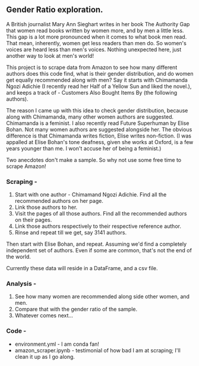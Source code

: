 ## Gender Ratio exploration.

A British journalist Mary Ann Sieghart writes in her book The Authority Gap that
women read books written by women more, and by men a little less. This gap is a
lot more pronounced when it comes to what book men read. That mean, inherently,
women get less readers than men do. So women's voices are heard less than men's
voices. Nothing unexpected here, just another way to look at men's world!

This project is to scrape data from Amazon to see how many different authors does
this code find, what is their gender distribution, and do women get equally
recommended along with men? Say it starts with Chimamanda Ngozi Adichie (I
  recently read her Half of a Yellow Sun and liked the novel.), and keeps a track
of - Customers Also Bought Items By (the following authors).

The reason I came up with this idea to check gender distribution, because along
with Chimamanda, many other women authors are suggested. Chimamanda is a feminist.
I also recently read Future Superhuman by Elise Bohan. Not many women authors are
suggested alongside her. The obvious difference is that Chimamanda writes fiction,
Elise writes non-fiction. (I was appalled at Elise Bohan's tone deafness, given
she works at Oxford, is a few years younger than me. I won't accuse her of being
a feminist.)

Two anecdotes don't make a sample. So why not use some free time to scrape Amazon!

### Scraping -
1. Start with one author - Chimamand Ngozi Adichie. Find all the recommended authors
on her page.
2. Link those authors to her.
3. Visit the pages of all those authors. Find all the recommended authors on their pages.
4. Link those authors respectively to their respective reference author.
5. Rinse and repeat till we get, say 3141 authors.

Then start with Elise Bohan, and repeat. Assuming we'd find a completely independent
set of authors. Even if some are common, that's not the end of the world.

Currently these data will reside in a DataFrame, and a csv file. 

### Analysis -

1. See how many women are recommended along side other women, and men.
2. Compare that with the gender ratio of the sample.
3. Whatever comes next...


### Code -
* environment.yml - I am conda fan!
* amazon_scraper.ipynb - testimonial of how bad I am at scraping; I'll clean it up
as I go along.
